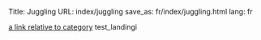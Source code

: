 Title: Juggling
URL: index/juggling
save_as: fr/index/juggling.html
lang: fr

[a link relative to category](/juggling)
test_landingi